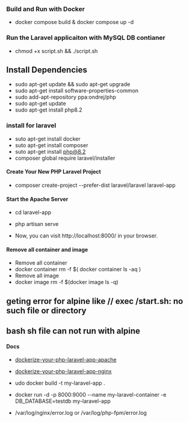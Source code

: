 ### Build and Run with Docker
-   docker compose build & docker compose up -d

### Run the Laravel applicaiton with MySQL DB contianer
- chmod +x script.sh && ./script.sh

## Install Dependencies

-   sudo apt-get update && sudo apt-get upgrade
-   sudo apt-get install software-properties-common
-   sudo add-apt-repository ppa:ondrej/php
-   sudo apt-get update
-   sudo apt-get install php8.2

### install for laravel

-   suto apt-get install docker
-   suto apt-get install composer
-   suto apt-get install php@8.2
-   composer global require laravel/installer

#### Create Your New PHP Laravel Project

-   composer create-project --prefer-dist laravel/laravel laravel-app

#### Start the Apache Server

-   cd laravel-app
-   php artisan serve

-   Now, you can visit http://localhost:8000/ in your browser.

#### Remove all container and image
- Remove all container
- docker container rm -f $( docker container ls -aq )
- Remove all image
- docker image rm -f $(docker image ls -q)


## geting error for alpine like // exec /start.sh: no such file or directory
## bash sh file can not run with alpine

#### Docs

- [dockerize-your-php-laravel-app-apache](https://medium.com/@aprilrieger/effortlessly-dockerize-your-php-laravel-app-a-step-by-step-guide-c1a6ffcc2b74)

- [dockerize-your-php-laravel-app-nginx](https://medium.com/@manuedavakandam/mastering-laravel-containerization-with-php-and-nginx-a-docker-a-docker-journey-d86ac9eed357)



- udo docker build -t my-laravel-app .
- docker run -d -p 8000:9000 --name my-laravel-container -e DB_DATABASE=testdb my-laravel-app
- /var/log/nginx/error.log or /var/log/php-fpm/error.log
